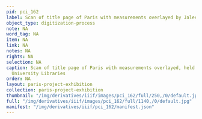 ```yaml
---
pid: pci_162
label: Scan of title page of Paris with measurements overlayed by Jaleen Grove
object_type: digitization-process
note: NA
word_tag: NA
item: NA
link: NA
notes: NA
rights: NA
selection: NA
caption: Scan of title page of Paris with measurements overlayed, held by Washington
  University Libraries
order: NA
layout: paris-project-exhibition
collection: paris-project-exhibition
thumbnail: "/img/derivatives/iiif/images/pci_162/full/250,/0/default.jpg"
full: "/img/derivatives/iiif/images/pci_162/full/1140,/0/default.jpg"
manifest: "/img/derivatives/iiif/pci_162/manifest.json"
---
```

